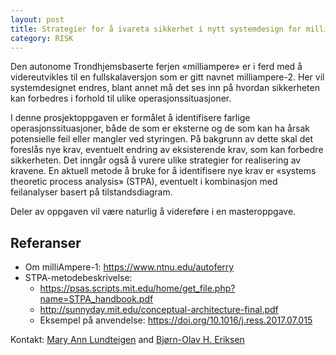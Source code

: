 ```yaml
---
layout: post
title: Strategier for å ivareta sikkerhet i nytt systemdesign for milliampere 2
category: RISK
---
```


Den autonome Trondhjemsbaserte ferjen «milliampere» er i ferd med å videreutvikles til en fullskalaversjon som er gitt navnet milliampere-2. Her vil systemdesignet endres, blant annet må det ses inn på hvordan sikkerheten kan forbedres i forhold til ulike operasjonssituasjoner. 

I denne prosjektoppgaven er formålet å identifisere farlige operasjonssituasjoner, både de som er eksterne og de som kan ha årsak potensielle feil eller mangler ved styringen. På bakgrunn av dette skal det foreslås nye krav, eventuelt endring av eksisterende krav, som kan forbedre sikkerheten. Det inngår også å vurere ulike strategier for realisering av kravene. En aktuell metode å bruke for å identifisere nye krav er «systems theoretic process analysis» (STPA), eventuelt i kombinasjon med feilanalyser basert på tilstandsdiagram. 

Deler av oppgaven vil være naturlig å videreføre i en masteroppgave.

## Referanser

* Om milliAmpere-1: <https://www.ntnu.edu/autoferry>
* STPA-metodebeskrivelse:
  * <https://psas.scripts.mit.edu/home/get_file.php?name=STPA_handbook.pdf>
  * <http://sunnyday.mit.edu/conceptual-architecture-final.pdf>
  * Eksempel på anvendelse: <https://doi.org/10.1016/j.ress.2017.07.015>

Kontakt: [Mary Ann Lundteigen] and [Bjørn-Olav H. Eriksen]

[Mary Ann Lundteigen]: https://www.ntnu.no/ansatte/mary.a.lundteigen
[Bjørn-Olav H. Eriksen]: https://www.ntnu.no/ansatte/bjorn-olav.holtung.eriksen
